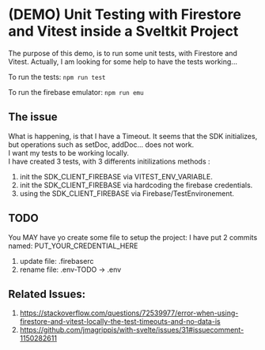 # (DEMO) Unit Testing with Firestore and Vitest inside a Sveltkit Project

The purpose of this demo, is to run some unit tests, with Firestore and Vitest.
Actually, I am looking for some help to have the tests working...

To run the tests:
`npm run test`

To run the firebase emulator:
`npm run emu`

## The issue
What is happening, is that I have a Timeout. It seems that the SDK initializes, but operations such as setDoc, addDoc... does not work.  
I want my tests to be working locally.  
I have created 3 tests, with 3 differents initilizations methods :
1. init the SDK_CLIENT_FIREBASE via VITEST_ENV_VARIABLE.  
2. init the SDK_CLIENT_FIREBASE via hardcoding the firebase credentials.  
3. using the SDK_CLIENT_FIREBASE via Firebase/TestEnvironement.  

## TODO
You MAY have yo create some file to setup the project:
I have put 2 commits named: PUT_YOUR_CREDENTIAL_HERE
1. update file: .firebaserc
2. rename file: .env-TODO -> .env

## Related Issues:
1. https://stackoverflow.com/questions/72539977/error-when-using-firestore-and-vitest-locally-the-test-timeouts-and-no-data-is
2. https://github.com/jmagrippis/with-svelte/issues/31#issuecomment-1150282611
